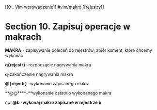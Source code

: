 [[0 _ Vim wprowadzenie]]
#vim/makro
[[rejestry]]

# Section 10. Zapisuj operacje w makrach  

**MAKRA** - zapisywanie poleceń do rejestrów; zbiór koment, które chcemy wykonać  

**q{rejestr}** -rozpoczącie nagrywania makra  

**q**-zakończenie nagrywania makra  

**@{rejestr}** -wykonanie zapisanego makra  

**@@****-**wykonanie ostatnio wykonanego makra  

np. **@b -wykonaj makro zapisane w rejestrze b**  

  

  



